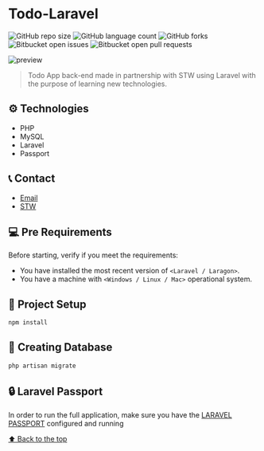 # Todo-Laravel


![GitHub repo size](https://img.shields.io/github/repo-size/julioschmidt/todo-laravel?style=for-the-badge)
![GitHub language count](https://img.shields.io/github/languages/count/julioschmidt/todo-laravel?style=for-the-badge)
![GitHub forks](https://img.shields.io/github/forks/julioschmidt/todo-laravel?style=for-the-badge)
![Bitbucket open issues](https://img.shields.io/bitbucket/issues/julioschmidt/todo-laravel?style=for-the-badge)
![Bitbucket open pull requests](https://img.shields.io/bitbucket/pr-raw/julioschmidt/todo-laravel?style=for-the-badge)

![preview](./.github/preview.png)

> Todo App back-end made in partnership with STW using Laravel with the purpose of learning new technologies.

## ⚙️ Technologies

- PHP
- MySQL
- Laravel
- Passport

## 📞 Contact

* [Email](julio.schmidt@universo.univates.br)
* [STW](https://www.stwautomacao.com.br/)


## 💻 Pre Requirements

Before starting, verify if you meet the requirements:
* You have installed the most recent version of `<Laravel / Laragon>`.
* You have a machine with `<Windows / Linux / Mac>` operational system.


## 🚀 Project Setup

```sh
npm install
```

## 📁 Creating Database

```sh
php artisan migrate
```


## 🔒 Laravel Passport
In order to run the full application, make sure you have the [LARAVEL PASSPORT](https://laravel.com/docs/9.x/passport) configured and running

[⬆ Back to the top](#todo-laravel)<br>
